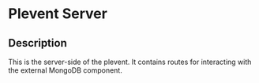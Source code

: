 # Plevent Server

## Description
This is the server-side of the plevent. It contains routes for interacting with the external MongoDB component.